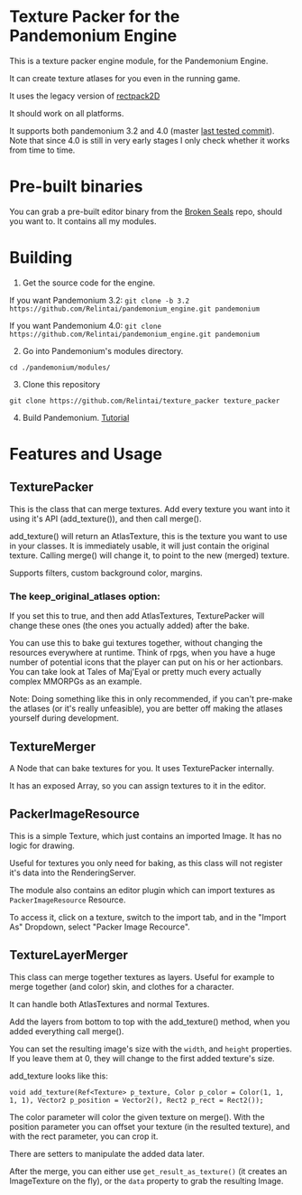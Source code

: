 # Texture Packer for the Pandemonium Engine

This is a texture packer engine module, for the Pandemonium Engine.

It can create texture atlases for you even in the running game.

It uses the legacy version of [rectpack2D](https://github.com/TeamHypersomnia/rectpack2D/tree/legacy)

It should work on all platforms.

It supports both pandemonium 3.2 and 4.0 (master [last tested commit](https://github.com/Relintai/pandemonium_engine/commit/b7e10141197fdd9b0dbc4cfa7890329510d36540)). Note that since 4.0 is still in very early stages I only
check whether it works from time to time.

# Pre-built binaries

You can grab a pre-built editor binary from the [Broken Seals](https://github.com/Relintai/broken_seals/releases)
repo, should you want to. It contains all my modules.

# Building

1. Get the source code for the engine.

If you want Pandemonium 3.2:
```git clone -b 3.2 https://github.com/Relintai/pandemonium_engine.git pandemonium```

If you want Pandemonium 4.0:
```git clone https://github.com/Relintai/pandemonium_engine.git pandemonium```


2. Go into Pandemonium's modules directory.

```
cd ./pandemonium/modules/
```

3. Clone this repository

```
git clone https://github.com/Relintai/texture_packer texture_packer
```

4. Build Pandemonium. [Tutorial](https://docs.pandemoniumengine.org/en/latest/development/compiling/index.html)

# Features and Usage

## TexturePacker

This is the class that can merge textures. Add every texture you want into it using it's API (add_texture()), and then call merge().

add_texture() will return an AtlasTexture, this is the texture you want to use in your classes. It is immediately usable, it will just contain the original texture. Calling merge() will change it, to point to the new (merged) texture.

Supports filters, custom background color, margins.

### The keep_original_atlases option:

If you set this to true, and then add AtlasTextures, TexturePacker will change these ones (the ones you actually added)
after the bake.

You can use this to bake gui textures together, without changing the resources everywhere at runtime.
Think of rpgs, when you have a huge number of potential icons that the player can put on his or her actionbars.
You can take look at Tales of Maj'Eyal or pretty much every actually complex MMORPGs as an example.

Note: Doing something like this in only recommended, if you can't pre-make the atlases (or it's really unfeasible), you are better off
making the atlases yourself during development.

## TextureMerger

A Node that can bake textures for you. It uses TexturePacker internally.

It has an exposed Array, so you can assign textures to it in the editor.

## PackerImageResource

This is a simple Texture, which just contains an imported Image. It has no logic for drawing.

Useful for textures you only need for baking, as this class will not register it's data into the RenderingServer.

The module also contains an editor plugin which can import textures as `PackerImageResource` Resource.

To access it, click on a texture, switch to the import tab, and in the "Import As" Dropdown, select "Packer Image Recource".

## TextureLayerMerger

This class can merge together textures as layers. Useful for example to merge together (and color) skin, and clothes for a character.

It can handle both AtlasTextures and normal Textures.

Add the layers from bottom to top with the add_texture() method, when you added everything call merge().

You can set the resulting image's size with the `width`, and `height` properties. If you leave them at 0, they will
change to the first added texture's size.

add_texture looks like this:

```
void add_texture(Ref<Texture> p_texture, Color p_color = Color(1, 1, 1, 1), Vector2 p_position = Vector2(), Rect2 p_rect = Rect2());
```

The color parameter will color the given texture on merge().
With the position parameter you can offset your texture (in the resulted texture), and with the rect parameter, you can crop it.

There are setters to manipulate the added data later.

After the merge, you can either use `get_result_as_texture()` (it creates an ImageTexture on the fly), or the `data` property to
grab the resulting Image.

